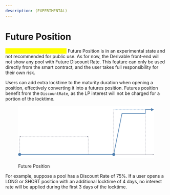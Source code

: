 ```yaml
---
description: (EXPERIMENTAL)
---
```


# Future Position

<mark style="color:yellow;">Experimental Feature Notice:</mark> Future Position is in an experimental state and not recommended for public use. As for now, the Derivable front-end will not show any pool with Future Discount Rate. This feature can only be used directly from the smart contract, and the user takes full responsibility for their own risk.

Users can add extra locktime to the maturity duration when opening a position, effectively converting it into a futures position. Futures position benefit from the `DiscountRate`, as the LP interest will not be charged for a portion of the locktime.

<figure><img src="../.gitbook/assets/image (1).png" alt=""><figcaption><p>Future Position</p></figcaption></figure>

For example, suppose a pool has a Discount Rate of 75%. If a user opens a LONG or SHORT position with an additional locktime of 4 days, no interest rate will be applied during the first 3 days of the locktime.
